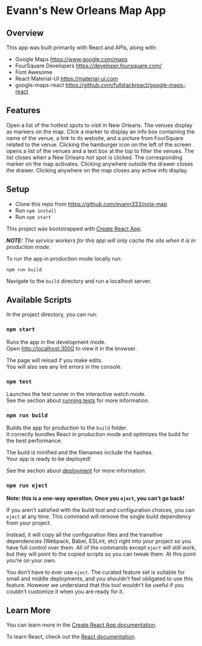 # Evann's New Orleans Map App

## Overview
This app was built primarily with React and APIs, along with:

* Google Maps https://www.google.com/maps
* FourSquare Developers https://developer.foursquare.com/
* Font Awesome
* React Material-UI https://material-ui.com
* google-maps-react https://github.com/fullstackreact/google-maps-react

## Features
Open a list of the hottest spots to visit in New Orleans. The venues display as markers on the map. Click a marker to display an info box containing the name of the venue, a link to its website, and a picture from FourSquare related to the venue. Clicking the hamburger icon on the left of the screen opens a list of the venues and a text box at the top to filter the venues. The list closes when a New Orleans hot spot is clicked.  The corresponding marker on the map activates. Clicking anywhere outside the drawer closes the drawer. Clicking anywhere on the map closes any active info display.

## Setup
* Clone this repo from https://github.com/evann333/nola-map
* Run `npm install`
* Run `npm start`

This project was bootstrapped with [Create React App](https://github.com/facebook/create-react-app).


**_NOTE:_** _The service workers for this app will only cache the site when it is in production mode._

To run the app in production mode locally run:

```
npm run build
```

Navigate to the `build` directory and run a localhost server.

## Available Scripts

In the project directory, you can run:

### `npm start`

Runs the app in the development mode.<br>
Open [http://localhost:3000](http://localhost:3000) to view it in the browser.

The page will reload if you make edits.<br>
You will also see any lint errors in the console.

### `npm test`

Launches the test runner in the interactive watch mode.<br>
See the section about [running tests](https://facebook.github.io/create-react-app/docs/running-tests) for more information.

### `npm run build`

Builds the app for production to the `build` folder.<br>
It correctly bundles React in production mode and optimizes the build for the best performance.

The build is minified and the filenames include the hashes.<br>
Your app is ready to be deployed!

See the section about [deployment](https://facebook.github.io/create-react-app/docs/deployment) for more information.

### `npm run eject`

**Note: this is a one-way operation. Once you `eject`, you can’t go back!**

If you aren’t satisfied with the build tool and configuration choices, you can `eject` at any time. This command will remove the single build dependency from your project.

Instead, it will copy all the configuration files and the transitive dependencies (Webpack, Babel, ESLint, etc) right into your project so you have full control over them. All of the commands except `eject` will still work, but they will point to the copied scripts so you can tweak them. At this point you’re on your own.

You don’t have to ever use `eject`. The curated feature set is suitable for small and middle deployments, and you shouldn’t feel obligated to use this feature. However we understand that this tool wouldn’t be useful if you couldn’t customize it when you are ready for it.

## Learn More

You can learn more in the [Create React App documentation](https://facebook.github.io/create-react-app/docs/getting-started).

To learn React, check out the [React documentation](https://reactjs.org/).
